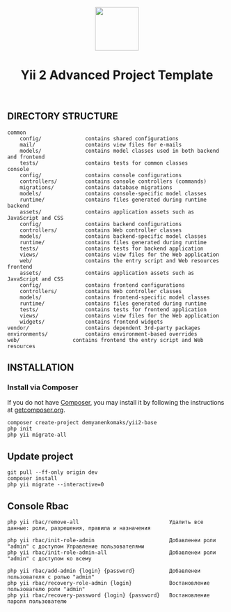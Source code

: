 <p align="center">
    <a href="https://github.com/yiisoft" target="_blank">
        <img src="https://avatars0.githubusercontent.com/u/993323" height="100px">
    </a>
    <h1 align="center">Yii 2 Advanced Project Template</h1>
    <br>
</p>

DIRECTORY STRUCTURE
-------------------

```
common
    config/              contains shared configurations
    mail/                contains view files for e-mails
    models/              contains model classes used in both backend and frontend
    tests/               contains tests for common classes    
console
    config/              contains console configurations
    controllers/         contains console controllers (commands)
    migrations/          contains database migrations
    models/              contains console-specific model classes
    runtime/             contains files generated during runtime
backend
    assets/              contains application assets such as JavaScript and CSS
    config/              contains backend configurations
    controllers/         contains Web controller classes
    models/              contains backend-specific model classes
    runtime/             contains files generated during runtime
    tests/               contains tests for backend application    
    views/               contains view files for the Web application
    web/                 contains the entry script and Web resources
frontend
    assets/              contains application assets such as JavaScript and CSS
    config/              contains frontend configurations
    controllers/         contains Web controller classes
    models/              contains frontend-specific model classes
    runtime/             contains files generated during runtime
    tests/               contains tests for frontend application
    views/               contains view files for the Web application
    widgets/             contains frontend widgets
vendor/                  contains dependent 3rd-party packages
environments/            contains environment-based overrides
web/                 contains frontend the entry script and Web resources
```

INSTALLATION
-------------------
### Install via Composer

If you do not have [Composer](http://getcomposer.org/), you may install it by following the instructions
at [getcomposer.org](http://getcomposer.org/doc/00-intro.md#installation-nix).

```
composer create-project demyanenkomaks/yii2-base
php init
php yii migrate-all
```

Update project
-------------------

```
git pull --ff-only origin dev
composer install
php yii migrate --interactive=0
```

Console Rbac
-------------------

```
php yii rbac/remove-all                             Удалить все данные: роли, разрешения, правила и назначения

php yii rbac/init-role-admin                        Добавленеи роли "admin" с доступом Управление пользователями
php yii rbac/init-role-admin-all                    Добавленеи роли "admin" с доступом ко всему

php yii rbac/add-admin {login} {password}           Добавленеи пользователя с ролью "admin"
php yii rbac/recovery-role-admin {login}            Востановление пользователю роли "admin"
php yii rbac/recovery-password {login} {password}   Востановление пароля пользователю
```


